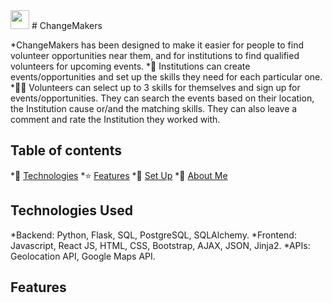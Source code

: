 <img src="static/img/applogotest.png" width="30">
# ChangeMakers

*ChangeMakers has been designed to make it easier for people to find volunteer opportunities near them, and for institutions to find qualified volunteers for upcoming events.
*:office: Institutions can create events/opportunities and set up the skills they need for each particular one. 
*:standing_man: Volunteers can select up to 3 skills for themselves and sign up for events/opportunities. They can search the events based on their location, the Institution cause or/and the matching skills. They can also leave a comment and rate the Institution they worked with.
## Table of contents
*🤖 [Technologies](#technologies-used)
*⭐ [Features](#features)
*📖 [Set Up](#set-up)
*🌸 [About Me](#about-me)

## Technologies Used
*Backend: Python, Flask, SQL, PostgreSQL, SQLAlchemy.
*Frontend: Javascript, React JS, HTML, CSS, Bootstrap, AJAX, JSON, Jinja2.
*APIs: Geolocation API, Google Maps API.

## Features

